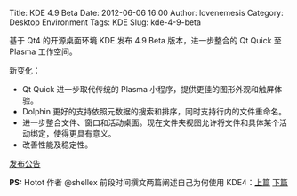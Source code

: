 Title: KDE 4.9 Beta
Date: 2012-06-06 16:00
Author: lovenemesis
Category: Desktop Environment
Tags: KDE
Slug: kde-4-9-beta

基于 Qt4 的开源桌面环境 KDE 发布 4.9 Beta 版本，进一步整合的 Qt Quick 至
Plasma 工作空间。

新变化：

-   Qt Quick 进一步取代传统的 Plasma
    小程序，提供更佳的图形外观和触屏体验。
-   Dolphin 更好的支持依照元数据的搜索和排序，同时支持行内的文件重命名。
-   进一步整合文件、窗口和活动桌面。现在文件夹视图允许将文件和具体某个活动绑定，使得更具有意义。
-   改善性能及稳定性。

[发布公告](http://www.kde.org/announcements/announce-4.9-beta1.php)

**PS:** Hotot 作者 @shellex 前段时间撰文两篇阐述自己为何使用
KDE4：[上篇](http://shellex.info/why-i-use-kde-instead-of-gnome-1)
[下篇](http://shellex.info/why-i-use-kde-instead-of-gnome-2)
